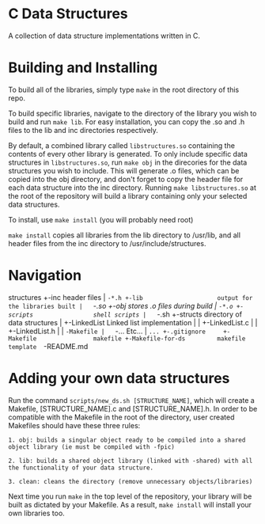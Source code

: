 # C Data Structures

A collection of data structure implementations written in C.

# Building and Installing

To build all of the libraries, simply type `make` in the root directory of this repo.

To build specific libraries, navigate to the directory of the library you wish to build and run `make lib`. For easy installation, you can copy the .so and .h files to the lib and inc directories respectively.

By default, a combined library called `libstructures.so` containing the contents of every other library is generated. To only include specific data structures in `libstructures.so`, run `make obj` in the direcories for the data structures you wish to include. This will generate .o files, which can be copied into the obj directory, and don't forget to copy the header file for each data structure into the inc directory. Running `make libstructures.so` at the root of the repository will build a library containing only your selected data structures.

To install, use `make install` (you will probably need root)

`make install` copies all libraries from the lib directory to /usr/lib, and all header files from the inc directory to /usr/include/structures.

# Navigation

structures
  +-inc                     header files
  |   `-*.h
  +-lib                     output for the libraries built
  |   `-*.so
  +-obj                     stores .o files during build
  |   `-*.o
  +-scripts                 shell scripts
  |   `-*.sh
  +-structs                 directory of data structures
  |   +-LinkedList          Linked list implementation
  |   |   +-LinkedList.c
  |   |   +-LinkedList.h
  |   |   `-Makefile
  |   `-...                 Etc...
  |       `...
  +-.gitignore    
  +-Makefile                makefile
  +-Makefile-for-ds         makefile template 
  `-README.md

# Adding your own data structures

Run the command `scripts/new_ds.sh [STRUCTURE_NAME]`, which will create a Makefile, \[STRUCTURE_NAME].c and \[STRUCTURE_NAME].h. In order to be compatible with the Makefile in the root of the directory, user created Makefiles should have these three rules:
    
    1. obj: builds a singular object ready to be compiled into a shared object library (ie must be compiled with -fpic)

    2. lib: builds a shared object library (linked with -shared) with all the functionality of your data structure.

    3. clean: cleans the directory (remove unnecessary objects/libraries)

Next time you run `make` in the top level of the repository, your library will be built as dictated by your Makefile. As a result, `make install` will install your own libraries too.